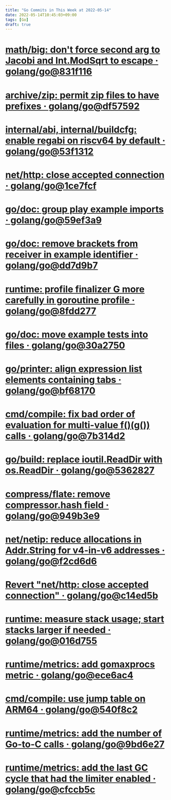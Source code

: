 ```yaml
---
title: "Go Commits in This Week at 2022-05-14"
date: 2022-05-14T10:45:03+09:00
tags: [Go]
draft: true
---
```

# [math/big: don't force second arg to Jacobi and Int.ModSqrt to escape · golang/go@831f116](https://github.com/golang/go/commit/831f1168289e65a7ef49942ad8d16cf14af2ef43)
# [archive/zip: permit zip files to have prefixes · golang/go@df57592](https://github.com/golang/go/commit/df57592276bc26e2eb4e4ca5e77e4e2e422c7c6b)
# [internal/abi, internal/buildcfg: enable regabi on riscv64 by default · golang/go@53f1312](https://github.com/golang/go/commit/53f13128a7a4c7d16af5ea9ca5f25b56ff9881fe)
# [net/http: close accepted connection · golang/go@1ce7fcf](https://github.com/golang/go/commit/1ce7fcf139417d618c2730010ede2afb41664211)
# [go/doc: group play example imports · golang/go@59ef3a9](https://github.com/golang/go/commit/59ef3a966b38cb2ac537d1be43f0b8fd2468ea70)
# [go/doc: remove brackets from receiver in example identifier · golang/go@dd7d9b7](https://github.com/golang/go/commit/dd7d9b773f0c1319955eee0857e07dd411628e00)
# [runtime: profile finalizer G more carefully in goroutine profile · golang/go@8fdd277](https://github.com/golang/go/commit/8fdd277fe6ee1770b12650a4bc2bc257e49c8065)
# [go/doc: move example tests into files · golang/go@30a2750](https://github.com/golang/go/commit/30a2750a91616f8120266b79ea52d293a2398b86)
# [go/printer: align expression list elements containing tabs · golang/go@bf68170](https://github.com/golang/go/commit/bf68170c638e7e69bedcc64fadfd83354fd06c10)
# [cmd/compile: fix bad order of evaluation for multi-value f()(g()) calls · golang/go@7b314d2](https://github.com/golang/go/commit/7b314d27ce5dbc31eed2076e28c0af4ea8c24473)
# [go/build: replace ioutil.ReadDir with os.ReadDir · golang/go@5362827](https://github.com/golang/go/commit/536282763f7357edd81d85993c12fd977fecd378)
# [compress/flate: remove compressor.hash field · golang/go@949b3e9](https://github.com/golang/go/commit/949b3e9880bbce0740d1af327b91a0040fe2e12b)
# [net/netip: reduce allocations in Addr.String for v4-in-v6 addresses · golang/go@f2cd6d6](https://github.com/golang/go/commit/f2cd6d60aee86f5dd582a4abf26a70cff44589b7)
# [Revert "net/http: close accepted connection" · golang/go@c14ed5b](https://github.com/golang/go/commit/c14ed5b37c6cc387b29a7939cad7c7cbccd59934)
# [runtime: measure stack usage; start stacks larger if needed · golang/go@016d755](https://github.com/golang/go/commit/016d7552138077741a9c3fdadc73c0179f5d3ff7)
# [runtime/metrics: add gomaxprocs metric · golang/go@ece6ac4](https://github.com/golang/go/commit/ece6ac4d4d4aea14d51907979e76dfb32c4b174b)
# [cmd/compile: use jump table on ARM64 · golang/go@540f8c2](https://github.com/golang/go/commit/540f8c2b50f5def060244853673ccfc94d2d3e43)
# [runtime/metrics: add the number of Go-to-C calls · golang/go@9bd6e27](https://github.com/golang/go/commit/9bd6e2776f7dde746dc39923fd2bd994c91fd182)
# [runtime/metrics: add the last GC cycle that had the limiter enabled · golang/go@cfccb5c](https://github.com/golang/go/commit/cfccb5cb7cea77c5272115556e59dea374e4dbd1)
